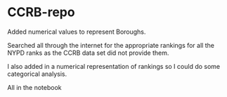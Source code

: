 # CCRB-repo

Added numerical values to represent Boroughs. 

Searched all through the internet for the appropriate rankings for all the NYPD ranks as the CCRB data set did not provide them.

I also added in a numerical representation of rankings so I could do some categorical analysis. 

All in the notebook
